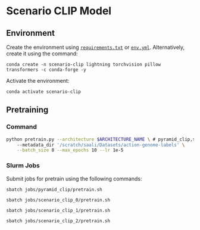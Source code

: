 # Scenario CLIP Model


## Environment

Create the environment using [`requirements.txt`](./requirements.txt) or [`env.yml`](./env.yml). Alternatively, create it using the command:
```
conda create -n scenario-clip lightning torchvision pillow transformers -c conda-forge -y
```

Activate the environment:
```
conda activate scenario-clip
```

## Pretraining

### Command

```bash
python pretrain.py --architecture $ARCHITECTURE_NAME \ # pyramid_clip,scenario_clip_{0,1,2}
    --metadata_dir '/scratch/saali/Datasets/action-genome-labels' \
    --batch_size 8 --max_epochs 10 --lr 1e-5
```

### Slurm Jobs

Submit jobs for pretrain using the following commands:
```
sbatch jobs/pyramid_clip/pretrain.sh
```
```
sbatch jobs/scenario_clip_0/pretrain.sh
```
```
sbatch jobs/scenario_clip_1/pretrain.sh
```
```
sbatch jobs/scenario_clip_2/pretrain.sh
```
